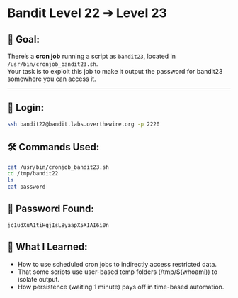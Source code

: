 # Bandit Level 22 ➔ Level 23

## 🧠 Goal:
There’s a **cron job** running a script as `bandit23`, located in `/usr/bin/cronjob_bandit23.sh`.  
Your task is to exploit this job to make it output the password for bandit23 somewhere you can access it.

---

## 🔐 Login:
```bash
ssh bandit22@bandit.labs.overthewire.org -p 2220
```

## 🛠️ Commands Used:
```bash
cat /usr/bin/cronjob_bandit23.sh
cd /tmp/bandit22
ls
cat password
```

## 🧾 Password Found:
`jc1udXuA1tiHqjIsL8yaapX5XIAI6i0n`

## 📘 What I Learned:
- How to use scheduled cron jobs to indirectly access restricted data.
-	That some scripts use user-based temp folders (/tmp/$(whoami)) to isolate output.
-	How persistence (waiting 1 minute) pays off in time-based automation.
